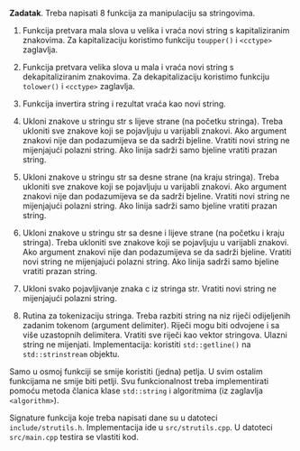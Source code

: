 **Zadatak**.
Treba napisati 8 funkcija za manipulaciju sa stringovima.


1. Funkcija pretvara mala slova u velika i vraća novi string s kapitaliziranim znakovima.
   Za kapitalizaciju koristimo funkciju `toupper()` i `<cctype>` zaglavlja.

2. Funkcija pretvara velika slova u mala i vraća novi string s dekapitaliziranim znakovima.
   Za dekapitalizaciju koristimo funkciju `tolower()` i `<cctype>` zaglavlja.

3. Funkcija invertira string i rezultat vraća kao novi string.

4. Ukloni znakove u stringu str s lijeve strane (na početku stringa).
   Treba ukloniti sve znakove koji se pojavljuju u varijabli znakovi. Ako
   argument znakovi nije dan podazumijeva se da sadrži bjeline. Vratiti
   novi string ne mijenjajući polazni string. Ako linija sadrži samo bjeline
   vratiti prazan string.

5. Ukloni znakove u stringu str sa desne strane (na kraju stringa).
   Treba ukloniti sve znakove koji se pojavljuju u varijabli znakovi. Ako
   argument znakovi nije dan podazumijeva se da sadrži bjeline. Vratiti
   novi string ne mijenjajući polazni string. Ako linija sadrži samo bjeline
   vratiti prazan string.

6.  Ukloni znakove u stringu str sa desne i lijeve strane (na početku i kraju stringa).
   Treba ukloniti sve znakove koji se pojavljuju u varijabli znakovi. Ako
   argument znakovi nije dan podazumijeva se da sadrži bjeline. Vratiti
   novi string ne mijenjajući polazni string. Ako linija sadrži samo bjeline
   vratiti prazan string.

7.  Ukloni svako pojavljivanje znaka c iz stringa str. Vratiti
   novi string ne mijenjajući polazni string.

8. Rutina za tokenizaciju stringa. Treba razbiti string na niz riječi
   odijeljenih zadanim tokenom (argument delimiter). Riječi mogu biti
   odvojene i sa više uzastopnih delimitera. Vratiti sve riječi kao
   vektor stringova. Ulazni string ne mijenjati.
   Implementacija: koristiti `std::getline()` na `std::strinstream` objektu.  


Samo u osmoj funkciji se smije koristiti (jedna) petlja. U svim  ostalim funkcijama
ne smije biti  petlji. Svu funkcionalnost treba implementirati pomoću metoda članica klase
`std::string` i algoritmima (iz zaglavlja `<algorithm>`).

Signature funkcija koje treba napisati dane su u datoteci `include/strutils.h`. Implementacija
ide u `src/strutils.cpp`. U datoteci `src/main.cpp` testira se vlastiti kod.
